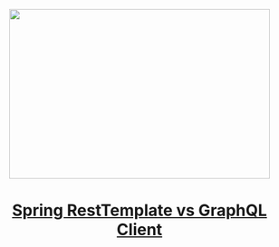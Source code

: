 <p align="center">
  <img width="460" height="300" src="https://miro.medium.com/max/1400/1*UeCc4e04v7O4DOunCIxeow.png">
</p>

<h1 align="center"><a href="https://medium.com/javarevisited/spring-resttemplate-vs-graphql-client-177bd6770843">Spring RestTemplate vs GraphQL Client
</a></h1>
